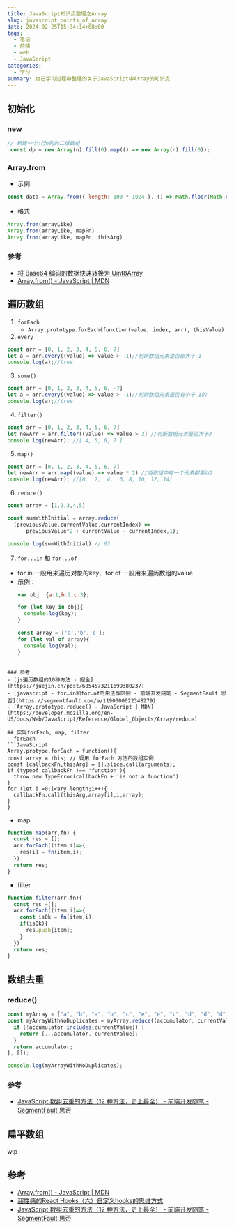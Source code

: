 ```yaml
---
title: JavaScript知识点整理之Array
slug: javascript_points_of_array
date: 2024-02-25T15:34:14+08:00
tags:
  - 笔记
  - 前端
  - web
  - JavaScript
categories:
  - 学习
summary: 自己学习过程中整理的关于JavaScript中Array的知识点
--- 
```


## 初始化
### new 
```javascript
// 新建一个n行n列的二维数组
 const dp = new Array(n).fill(0).map(() => new Array(n).fill(0));
```

### Array.from 
- 示例:
```javascript
const data = Array.from({ length: 100 * 1024 }, () => Math.floor(Math.random() * 256))
```

- 格式
```javascript
Array.from(arrayLike)
Array.from(arrayLike, mapFn)
Array.from(arrayLike, mapFn, thisArg)
```

### 参考 
- [将 Base64 编码的数据快速转换为 Uint8Array](https://i.hsfzxjy.site/fast-conversion-from-base64-binary-to-uint8-array/ )
- [Array.from() - JavaScript | MDN](https://developer.mozilla.org/en-US/docs/Web/JavaScript/Reference/Global_Objects/Array/from )


## 遍历数组
1. `forEach`
   - `Array.prototype.forEach(function(value, index, arr), thisValue)`
2. `every`
  ```JavaScript
  const arr = [0, 1, 2, 3, 4, 5, 6, 7]
  let a = arr.every((value) => value > -1)//判断数组元素是否都大于-1
  console.log(a);//true
  ```
3. `some()`
  ```JavaScript
  const arr = [0, 1, 2, 3, 4, 5, 6, -7]
  let a = arr.every((value) => value > -1)//判断数组元素是否有小于-1的
  console.log(a);//true
  ```
4. `filter()`
  ```JavaScript
  const arr = [0, 1, 2, 3, 4, 5, 6, 7]
  let newArr = arr.filter((value) => value > 3) //判断数组元素是否大于3
  console.log(newArr); //[ 4, 5, 6, 7 ]
  ```
5. `map()`
  ```JavaScript
  const arr = [0, 1, 2, 3, 4, 5, 6, 7]
  let newArr = arr.map((value) => value * 2) //将数组中每一个元素都乘以2
  console.log(newArr); //[0,  2,  4,  6, 8, 10, 12, 14]
  ```
6. `reduce()`
  ```JavaScript
  const array = [1,2,3,4,5]

  const sumWithInitial = array.reduce(
    (previousValue,currentValue,currentIndex) => 
        previousValue*2 + currentValue - currentIndex,1);

  console.log(sumWithInitial) // 63
  ```
7. `for...in` 和 `for...of`
  - for in 一般用来遍历对象的key、for of 一般用来遍历数组的value
  - 示例：
    ```JavaScript
    var obj  {a:1,b:2,c:3};

    for (let key in obj){
      console.log(key);
    }

    const array = ['a','b','c'];
    for (let val of array){
      console.log(val);
    }
  ```

### 参考
- [js遍历数组的10种方法 - 掘金](https://juejin.cn/post/6854573211699380237)
- [javascript - for…in和for…of的用法与区别 - 前端开发随笔 - SegmentFault 思否](https://segmentfault.com/a/1190000022348279)
- [Array.prototype.reduce() - JavaScript | MDN](https://developer.mozilla.org/en-US/docs/Web/JavaScript/Reference/Global_Objects/Array/reduce)

## 实现forEach, map, filter
- forEach 
```JavaScript
Array.protype.forEach = function(){
  const array = this; // 调用 forEach 方法的数组实例
  const [callbackFn,thisArg] = [].slice.call(arguments);
  if (typeof callbackFn !== 'function'){
    throw new TypeError(callbackFn + 'is not a function')
  }
  for (let i =0;i<ary.length;i++){
    callbackFn.call(thisArg,array[i],i,array);
  }
}
```
- map 
```JavaScript
function map(arr,fn) {
  const res = [];
  arr.forEach((item,i)=>{
    res[i] = fn(item,i);
  })
  return res;
}
```
- filter 
```JavaScript
function filter(arr,fn){
  const res =[];
  arr.forEach((item,i)=>{
    const isOk = fn(item,i);
    if(isOk){
      res.push[item];
    }
  })
  return res;
}
```

## 数组去重
### reduce()
  ```JavaScript
  const myArray = ["a", "b", "a", "b", "c", "e", "e", "c", "d", "d", "d", "d"];
  const myArrayWithNoDuplicates = myArray.reduce((accumulator, currentValue) => {
    if (!accumulator.includes(currentValue)) {
      return [...accumulator, currentValue];
    }
    return accumulator;
  }, []);

  console.log(myArrayWithNoDuplicates);
  ```

### 参考
- [JavaScript 数组去重的方法（12 种方法，史上最全） - 前端开发随笔 - SegmentFault 思否](https://segmentfault.com/a/1190000016418021)

## 扁平数组
wip

## 参考
- [Array.from() - JavaScript | MDN](https://developer.mozilla.org/en-US/docs/Web/JavaScript/Reference/Global_Objects/Array/from )
- [超性感的React Hooks（六）自定义hooks的思维方式](https://mp.weixin.qq.com/s/GPcwIPJBc9I_NtixyU-U4Q)
- [JavaScript 数组去重的方法（12 种方法，史上最全） - 前端开发随笔 - SegmentFault 思否](https://segmentfault.com/a/1190000016418021)

